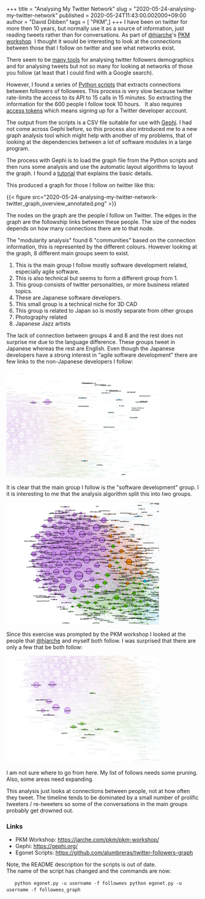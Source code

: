 +++
title = "Analysing My Twitter Network"
slug = "2020-05-24-analysing-my-twitter-network"
published = 2020-05-24T11:43:00.002000+09:00
author = "David Dibben"
tags = [ "PKM",]
+++
I have been on twitter for more then 10 years, but normally use it as a
source of information, just reading tweets rather than for
conversations. As part of [@hjarche](https://twitter.com/hjarche)'s [PKM
workshop](https://jarche.com/pkm/pkm-workshop/)  I thought it would be
interesting to look at the connections between those that I follow on
twitter and see what networks exist.  
  
There seem to be [many
tools](https://buffer.com/library/free-twitter-tools) for analysing
twitter followers demographics  and for analysing tweets but not so many
for looking at networks of those you follow (at least that I could find
with a Google search).  
  
However, I found a series of [Python
scripts](https://github.com/alumbreras/twitter-followers-graph) that
extracts connections between followers of followees. This process is
very slow because twitter rate-limits the access to its API to 15 calls
in 15 minutes. So extracting the information for the 600 people I follow
took 10 hours.   It also requires [access
tokens](https://python-twitter.readthedocs.io/en/latest/getting_started.html)
which means signing up for a Twitter developer account.  
  
The output from the scripts is a CSV file suitable for use with
[Gephi](https://gephi.org/). I had not come across Gephi before, so this
process also introduced me to a new graph analysis tool which might help
with another of my problems, that of looking at the dependencies between
a lot of software modules in a large program.  
  
The process with Gephi is to load the graph file from the Python scripts
and then runs some analysis and use the automatic layout algorithms to
layout the graph. I found a
[tutorial](https://gephi.org/tutorials/gephi-tutorial-quick_start.pdf)
that explains the basic details.  
  
  
This produced a graph for those I follow on twitter like this:  

{{< figure src="2020-05-24-analysing-my-twitter-network-twitter_graph_overview_annotated.png" >}}
  
The nodes on the graph are the people I follow on Twitter. The edges in
the graph are the followship links between these people. The size of the
nodes depends on how many connections there are to that node.  
  
The "modularity analysis" found 6 "communities" based on the connection
information, this is represented by the different colours. However
looking at the graph, 8 different main groups seem to exist.  
  
  

1.  This is the main group I follow mostly software development related,
    especially agile software.
2.  This is also technical but seems to form a different group from 1.
3.  This group consists of twitter personalities, or more business
    related topics.
4.  These are Japanese software developers.
5.  This small group is a technical niche for 3D CAD
6.  This group is related to Japan so is mostly separate from other
    groups
7.  Photography related
8.  Japanese Jazz artists

  
  
The lack of connection between groups 4 and 8 and the rest does not
surprise me due to the language difference. These groups tweet in
Japanese whereas the rest are English. Even though the Japanese
developers have a strong interest in "agile software development" there
are few links to the non-Japanese developers I follow:  
  
![](2020-05-24-analysing-my-twitter-network-twitter_graph_yohatu.png)

It is clear that the main group I follow is the "software development"
group. I it is interesting to me that the analysis algorithm split this
into two groups.  
  
![](2020-05-24-analysing-my-twitter-network-twitter_graph_main.png)
  
  
Since this exercise was prompted by the PKM workshop I looked at the
people that [@hjarche](https://twitter.com/hjarche) and myself both
follow. I was surprised that there are only a few that be both follow:  
  

![](2020-05-24-analysing-my-twitter-network-twitter_graph_hjarche.png)

  
I am not sure where to go from here. My list of follows needs some
pruning. Also, some areas need expanding.  
  
This analysis just looks at connections between people, not at how often
they tweet. The timeline tends to be dominated by a small number of
prolific tweeters / re-tweeters so some of the conversations in the main
groups probably get drowned out.  
  

### Links

  

-   PKM Workshop: <https://jarche.com/pkm/pkm-workshop/>
-   Gephi: <https://gephi.org/>
-   Egonet Scripts:
    <https://github.com/alumbreras/twitter-followers-graph>

  
  
Note, the README description for the scripts is out of date.  
The name of the script has changed and the commands are now:  
  
`   python egonet.py -u username -f followees python egonet.py -u username -f followees_graph`
